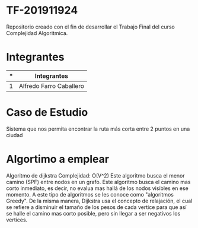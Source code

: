 # TF-201911924
Repositorio creado con el fin de desarrollar el Trabajo Final del curso Complejidad Algoritmica.
# Integrantes

| * | Integrantes |
| ------ | ------ |
| 1 | Alfredo Farro Caballero|
# Caso de Estudio 
Sistema que nos permita encontrar la ruta más corta entre 2 puntos en una ciudad
# Algortimo a emplear
Algoritmo de dijkstra Complejidad: O(V^2)
Este algoritmo busca el menor camino (SPF) entre nodos en un grafo. Este algoritmo busca el camino mas corto inmediato, es decir, no evalua mas hallá de los nodos visibles en ese momento. A este tipo de algoritmos se les conoce como "algoritmos Greedy". De la misma manera, Dijkstra usa el concepto de relajación, el cual se refiere a disminuir el tamaño de los pesos de cada vertice para que así se halle el camino mas corto posible, pero sin llegar a ser negativos los vertices. 

